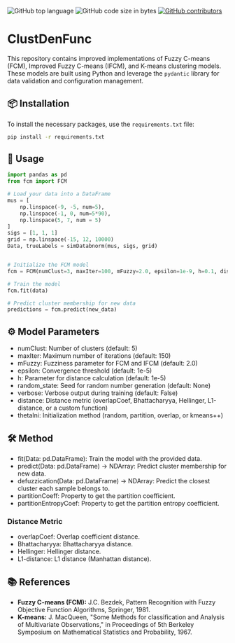 ![GitHub top language](https://img.shields.io/github/languages/top/hungtrannam/Clust_ProbDenFunc)
![GitHub code size in bytes](https://img.shields.io/github/languages/code-size/hungtrannam/Clust_ProbDenFunc )
[![GitHub contributors](https://img.shields.io/github/contributors/hungtrannam/Clust_ProbDenFunc)](https://github.com/hungtrannam/Clust_ProbDenFunc/graphs/contributors)

# ClustDenFunc

This repository contains improved implementations of Fuzzy C-means (FCM), Improved Fuzzy C-means (IFCM), and K-means clustering models. These models are built using Python and leverage the `pydantic` library for data validation and configuration management.

## 📦 Installation

To install the necessary packages, use the `requirements.txt` file:

```bash
pip install -r requirements.txt

```

## 🚀 Usage

``` python
import pandas as pd
from fcm import FCM

# Load your data into a DataFrame
mus = [
    np.linspace(-9, -5, num=5),  
    np.linspace(-1, 0, num=5*90), 
    np.linspace(5, 7, num = 5)
]
sigs = [1, 1, 1]
grid = np.linspace(-15, 12, 10000)
Data, trueLabels = simDatabnorm(mus, sigs, grid)


# Initialize the FCM model
fcm = FCM(numClust=3, maxIter=100, mFuzzy=2.0, epsilon=1e-9, h=0.1, distance='Bhattacharyya', thetaIni='kmeans++', verbose=True)

# Train the model
fcm.fit(data)

# Predict cluster membership for new data
predictions = fcm.predict(new_data)
```

## ⚙️ Model Parameters

  *  numClust: Number of clusters (default: 5)
  *  maxIter: Maximum number of iterations (default: 150)
*  mFuzzy: Fuzziness parameter for FCM and IFCM (default: 2.0)
 *   epsilon: Convergence threshold (default: 1e-5)
  *  h: Parameter for distance calculation (default: 1e-5)
   * random_state: Seed for random number generation (default: None)
  *  verbose: Verbose output during training (default: False)
  *  distance: Distance metric (overlapCoef, Bhattacharyya, Hellinger, L1-distance, or a custom function)
  *  thetaIni: Initialization method (random, partition, overlap, or kmeans++)

## 🛠️ Method
  *  fit(Data: pd.DataFrame): Train the model with the provided data.
  *  predict(Data: pd.DataFrame) -> NDArray: Predict cluster membership for new data.
  *  defuzzication(Data: pd.DataFrame) -> NDArray: Predict the closest cluster each sample belongs to.
  *  partitionCoeff: Property to get the partition coefficient.
  *  partitionEntropyCoef: Property to get the partition entropy coefficient.
### Distance Metric
  *  overlapCoef: Overlap coefficient distance.
   * Bhattacharyya: Bhattacharyya distance.
  *  Hellinger: Hellinger distance.
 *   L1-distance: L1 distance (Manhattan distance).


## 📚 References

  *  **Fuzzy C-means (FCM):** J.C. Bezdek, Pattern Recognition with Fuzzy Objective Function Algorithms, Springer, 1981.
  *  **K-means:** J. MacQueen, "Some Methods for classification and Analysis of Multivariate Observations," in Proceedings of 5th Berkeley Symposium on Mathematical Statistics and Probability, 1967.




